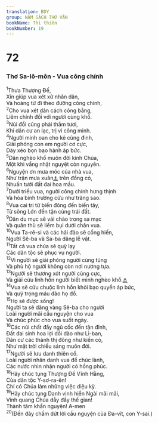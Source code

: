 ```yaml
---
translation: BDY
group: NĂM SÁCH THƠ VĂN
bookName: Thi thiên 
bookNumber: 19
---
```


<div class="title"><h1>72</h1><h3>Thơ Sa-lô-môn - Vua công chính</h3></div>
<span class="verse thi_72_1"><sup>1</sup>Thưa Thượng Đế,<br/>Xin giúp vua xét xử nhân dân,<br/>Và hoàng tử đi theo đường công chính,<br/></span>
<span class="verse thi_72_2"><sup>2</sup>Cho vua xét dân cách công bằng,<br/>Liêm chính đối với người cùng khổ.<br/></span>
<span class="verse thi_72_3"><sup>3</sup>Núi đồi cũng phải thắm tươi,<br/>Khi dân cư an lạc, trị vì công minh.<br/></span>
<span class="verse thi_72_4"><sup>4</sup>Người minh oan cho kẻ cùng đinh,<br/>Giải phóng con em người cơ cực,<br/>Dày xéo bọn bạo hành áp bức.<br/></span>
<span class="verse thi_72_5"><sup>5</sup>Dân nghèo khổ muôn đời kính Chúa,<br/>Một khi vầng nhật nguyệt còn nguyên.<br/></span>
<span class="verse thi_72_6"><sup>6</sup>Nguyện ơn mưa móc của nhà vua,<br/>Như trận mưa xuân<a href="#" data-toggle="tooltip" data-placement="bottom" title="Ctd mưa trên cỏ mới cắt">⚓</a> trên đồng cỏ,<br/>Nhuần tưới đất đai hoa mầu.<br/></span>
<span class="verse thi_72_7"><sup>7</sup>Dưới triều vua, người công chính hưng thịnh<br/>Và hòa bình trường cửu như trăng sao.<br/></span>
<span class="verse thi_72_8"><sup>8</sup>Vua cai trị từ biển đông đến biển tây,<br/>Từ sông Lớn đến tận cùng trái đất.<br/></span>
<span class="verse thi_72_9"><sup>9</sup>Dân du mục sẽ vái chào trong sa mạc<br/>Và quân thù sẽ liếm bụi dưới chân vua.<br/></span>
<span class="verse thi_72_10"><sup>10</sup>Vua Ta-rê-si và các hải đảo sẽ cống hiến,<br/>Người Sê-ba và Sa-ba dâng lễ vật.<br/></span>
<span class="verse thi_72_11"><sup>11</sup>Tất cả vua chúa sẽ quỳ lạy<br/>Các dân tộc sẽ phục vụ người.<br/></span>
<span class="verse thi_72_12"><sup>12</sup>Vì người sẽ giải phóng người cùng túng<br/>Và phù hộ người không còn nơi nương tựa.<br/></span>
<span class="verse thi_72_13"><sup>13</sup>Người sẽ thương xót người cùng cực,<br/>Và giải cứu linh hồn người biết mình nghèo khổ.<a href="#" data-toggle="tooltip" data-placement="bottom" title="Nt người cùng túng">⚓</a><br/></span>
<span class="verse thi_72_14"><sup>14</sup>Vua sẽ cứu chuộc linh hồn khỏi bạo quyền áp bức,<br/>Và quý trọng máu đào họ đổ.<br/></span>
<span class="verse thi_72_15"><sup>15</sup>Họ sẽ được sống!<br/>Người ta sẽ dâng vàng Sê-ba cho người<br/>Loài người mãi cầu nguyện cho vua<br/>Và chúc phúc cho vua suốt ngày.<br/></span>
<span class="verse thi_72_16"><sup>16</sup>Các núi chất đầy ngũ cốc đến tận đỉnh,<br/>Đất đai sinh hoa lợi dồi dào như Li-ban,<br/>Dân cư các thành thị đông như kiến cỏ,<br/>Như mặt trời chiếu sáng muôn đời.<br/></span>
<span class="verse thi_72_17"><sup>17</sup>Người sẽ lưu danh thiên cổ.<br/>Loài người nhân danh vua để chúc lành,<br/>Các nước nhìn nhận người có hồng phúc.<br/></span>
<span class="verse thi_72_18"><sup>18</sup>Hãy chúc tụng Thượng Đế Vĩnh Hằng,<br/>Của dân tộc Y-sơ-ra-ên!<br/>Chí có Chúa làm những việc diệu kỳ.<br/></span>
<span class="verse thi_72_19"><sup>19</sup>Hãy chúc tụng Danh vinh hiển Ngài mãi mãi,<br/>Vinh quang Chúa dẫy đầy thế gian!<br/>Thành tâm khẩn nguyện! A-men<br/></span>
<span class="verse thi_72_20"><sup>20</sup>(Đến đây chấm dứt lời cầu nguyện của Đa-vít, con Y-sai.)</span>
